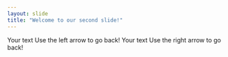 ```yaml
---
layout: slide
title: "Welcome to our second slide!"
---
```

Your text
Use the left arrow to go back!
Your text
Use the right arrow to go back!

